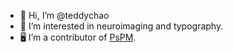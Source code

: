 - 👋 Hi, I’m @teddychao
- 👀 I’m interested in neuroimaging and typography.
- 🖥 I’m a contributor of [PsPM](https://bachlab.github.io/PsPM/).

<!---
teddychao/teddychao is a ✨ special ✨ repository because its `README.md` (this file) appears on your GitHub profile.
You can click the Preview link to take a look at your changes.
--->
